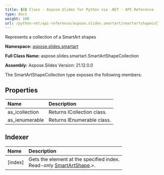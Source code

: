 ```yaml
---
title: {0} Class - Aspose.Slides for Python via .NET - API Reference
type: docs
weight: 100
url: /python-net/api-reference/aspose.slides.smartart/smartartshapecollection/
---
```


Represents a collection of a SmartArt shapes

**Namespace:** [aspose.slides.smartart](/python-net/api-reference/aspose.slides.smartart/)

**Full Class Name:** aspose.slides.smartart.SmartArtShapeCollection

**Assembly:**  Aspose.Slides Version: 21.12.0.0

The SmartArtShapeCollection type exposes the following members:
## **Properties**
|**Name**|**Description**|
| :- | :- |
|as_icollection|Returns ICollection class.|
|as_ienumerable|Returns IEnumerable class.|
## **Indexer**
|**Name**|**Description**|
| :- | :- |
|[index]|Gets the element at the specified index.<br/>            Read-only [SmartArtShape](/python-net/api-reference/aspose.slides.smartart/smartartshape/).>.|
